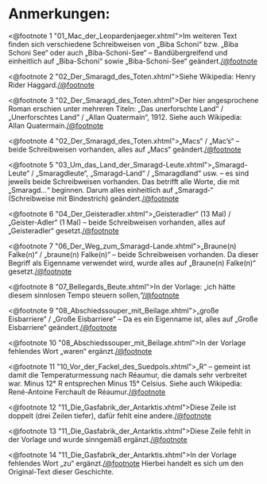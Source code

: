 Anmerkungen:
============

<@footnote 1 "01_Mac_der_Leopardenjaeger.xhtml">Im weiteren Text finden sich verschiedene Schreibweisen von „Biba Schoni“ bzw. „Biba Schoni See“ oder auch „Biba-Schoni-See“ – Bandübergreifend und einheitlich auf „Biba-Schoni“ sowie „Biba-Schoni-See“ geändert.</@footnote>

<@footnote 2 "02_Der_Smaragd_des_Toten.xhtml">Siehe Wikipedia: Henry Rider Haggard.</@footnote>

<@footnote 3 "02_Der_Smaragd_des_Toten.xhtml">Der hier angesprochene Roman erschien unter mehreren Titeln: „Das unerforschte Land“ / „Unerforschtes Land“ / „Allan Quatermain“, 1912. Siehe auch Wikipedia: Allan Quatermain.</@footnote>

<@footnote 4 "02_Der_Smaragd_des_Toten.xhtml">„Macs“ / „Mac’s“ – beide Schreibweisen vorhanden, alles auf „Macs“ geändert.</@footnote>

<@footnote 5 "03_Um_das_Land_der_Smaragd-Leute.xhtml">„Smaragd-Leute“ / „Smaragdleute“, „Smaragd-Land“ / „Smaragdland“ usw. – es sind jeweils beide Schreibweisen vorhanden. Das betrifft alle Worte, die mit „Smaragd…“ beginnen. Darum alles einheitlich auf „Smaragd-“ (Schreibweise mit Bindestrich) geändert.</@footnote>

<@footnote 6 "04_Der_Geisteradler.xhtml">„Geisteradler“ (13 Mal) / „Geister-Adler“ (1 Mal) – beide Schreibweisen vorhanden, alles auf „Geisteradler“ gesetzt.</@footnote>

<@footnote 7 "06_Der_Weg_zum_Smaragd-Lande.xhtml">„Braune(n) Falke(n)“ / „braune(n) Falke(n)“ – beide Schreibweisen vorhanden. Da dieser Begriff als Eigenname verwendet wird, wurde alles auf „Braune(n) Falke(n)“ gesetzt.</@footnote>

<@footnote 8 "07_Bellegards_Beute.xhtml">In der Vorlage: „ich hätte diesem sinnlosen Tempo steuern sollen,“</@footnote>

<@footnote 9 "08_Abschiedssouper_mit_Beilage.xhtml">„große Eisbarriere“ / „Große Eisbarriere“ – Da es ein Eigenname ist, alles auf „Große Eisbarriere“ geändert.</@footnote>

<@footnote 10 "08_Abschiedssouper_mit_Beilage.xhtml">In der Vorlage fehlendes Wort „waren“ ergänzt.</@footnote>

<@footnote 11 "10_Vor_der_Fackel_des_Suedpols.xhtml">„R“ – gemeint ist damit die Temperaturmessung nach Réaumur, die damals sehr verbreitet war. Minus 12° R entsprechen Minus 15° Celsius. Siehe auch Wikipedia: René-Antoine Ferchault de Réaumur.</@footnote>

<@footnote 12 "11_Die_Gasfabrik_der_Antarktis.xhtml">Diese Zeile ist doppelt (drei Zeilen tiefer), dafür fehlt eine andere.</@footnote>

<@footnote 13 "11_Die_Gasfabrik_der_Antarktis.xhtml">Diese Zeile fehlt in der Vorlage und wurde sinngemäß ergänzt.</@footnote>

<@footnote 14 "11_Die_Gasfabrik_der_Antarktis.xhtml">In der Vorlage fehlendes Wort „zu“ ergänzt.</@footnote>
    Hierbei handelt es sich um den Original-Text dieser Geschichte.


